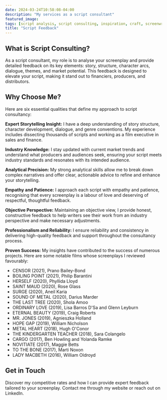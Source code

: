 ```yaml
---
date: 2024-03-24T10:58:08-04:00
description: "My services as a script consultant"
featured_image:
tags: [script analysis, script consulting, inspiration, craft, screenwriting]
title: "Script Feedback"
---
```


## What is Script Consulting?
As a script consultant, my role is to analyse your screenplay and provide detailed feedback on its key elements: story, structure, character arcs, dialogue, themes, and market potential. This feedback is designed to elevate your script, making it stand out to financiers, producers, and distributors.

## Why Choose Me?
Here are six essential qualities that define my approach to script consultancy:

**Expert Storytelling Insight:**
I have a deep understanding of story structure, character development, dialogue, and genre conventions. My experience includes dissecting thousands of scripts and working as a film executive in sales and finance.

**Industry Knowledge:**
I stay updated with current market trends and understand what producers and audiences seek, ensuring your script meets industry standards and resonates with its intended audience.

**Analytical Precision:**
My strong analytical skills allow me to break down complex narratives and offer clear, actionable advice to refine and enhance your storytelling.

**Empathy and Patience:**
I approach each script with empathy and patience, recognising that every screenplay is a labour of love and deserving of respectful, thoughtful feedback.

**Objective Perspective:**
Maintaining an objective view, I provide honest, constructive feedback to help writers see their work from an industry perspective and make necessary adjustments.

**Professionalism and Reliability:**
I ensure reliability and consistency in delivering high-quality feedback and support throughout the consultancy process.

**Proven Success:**
My insights have contributed to the success of numerous projects. Here are some notable films whose screenplays I reviewed favourably:

* CENSOR (2021), Prano Bailey-Bond
* BOILING POINT (2021), Philip Barantini
* HERSELF (2020), Phyllida Lloyd
* SAINT MAUD (2020), Rose Glass
* SURGE (2020), Aneil Karia
* SOUND OF METAL (2020), Darius Marder
* THE LAST TREE (2020), Shola Amoo
* ORDINARY LOVE (2019), Lisa Barros D'Sa and Glenn Leyburn
* ETERNAL BEAUTY (2019), Craig Roberts
* MR. JONES (2019), Agnieszka Holland
* HOPE GAP (2019), William Nicholson
* METAL HEART (2018), Hugh O'Conor
* THE KINDERGARTEN TEACHER (2018), Sara Colangelo
* CARGO (2017), Ben Howling and Yolanda Ramke
* NOVITIATE (2017), Maggie Betts
* TO THE BONE (2017), Marti Noxon
* LADY MACBETH (2016), William Oldroyd

## Get in Touch
Discover my competitive rates and how I can provide expert feedback tailored to your screenplay. Contact me through my website or reach out on LinkedIn.
